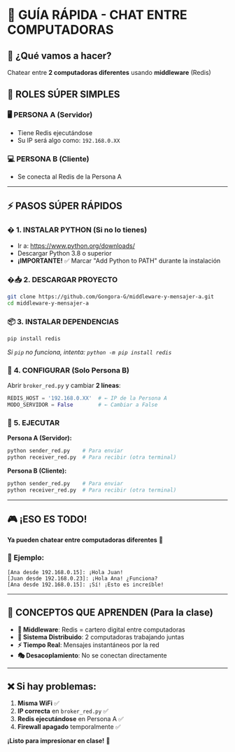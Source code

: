# 💬 GUÍA RÁPIDA - CHAT ENTRE COMPUTADORAS

## 🎯 ¿Qué vamos a hacer?
Chatear entre **2 computadoras diferentes** usando **middleware** (Redis)

## 👥 ROLES SÚPER SIMPLES

### 🖥️ **PERSONA A (Servidor)** 
- Tiene Redis ejecutándose
- Su IP será algo como: `192.168.0.XX`

### 💻 **PERSONA B (Cliente)**
- Se conecta al Redis de la Persona A

---

## ⚡ PASOS SÚPER RÁPIDOS

### � **1. INSTALAR PYTHON (Si no lo tienes)**
- Ir a: https://www.python.org/downloads/
- Descargar Python 3.8 o superior
- **¡IMPORTANTE!** ✅ Marcar "Add Python to PATH" durante la instalación

### �📥 **2. DESCARGAR PROYECTO**
```bash
git clone https://github.com/Gongora-G/middleware-y-mensajer-a.git
cd middleware-y-mensajer-a
```

### 📦 **3. INSTALAR DEPENDENCIAS**
```bash
pip install redis
```
*Si `pip` no funciona, intenta: `python -m pip install redis`*

### 🔧 **4. CONFIGURAR (Solo Persona B)**
Abrir `broker_red.py` y cambiar **2 líneas**:
```python
REDIS_HOST = '192.168.0.XX'  # ← IP de la Persona A
MODO_SERVIDOR = False        # ← Cambiar a False
```

### 🚀 **5. EJECUTAR**

**Persona A (Servidor):**
```bash
python sender_red.py    # Para enviar
python receiver_red.py  # Para recibir (otra terminal)
```

**Persona B (Cliente):**
```bash
python sender_red.py    # Para enviar  
python receiver_red.py  # Para recibir (otra terminal)
```

---

## 🎮 ¡ESO ES TODO!

**Ya pueden chatear entre computadoras diferentes** 🎉

### 💬 Ejemplo:
```
[Ana desde 192.168.0.15]: ¡Hola Juan!
[Juan desde 192.168.0.23]: ¡Hola Ana! ¿Funciona?
[Ana desde 192.168.0.15]: ¡Sí! ¡Esto es increíble!
```

---

## 🧠 CONCEPTOS QUE APRENDEN (Para la clase)

- **🔄 Middleware**: Redis = cartero digital entre computadoras
- **📡 Sistema Distribuido**: 2 computadoras trabajando juntas  
- **⚡ Tiempo Real**: Mensajes instantáneos por la red
- **🎭 Desacoplamiento**: No se conectan directamente

---

## ❌ Si hay problemas:

1. **Misma WiFi** ✅
2. **IP correcta** en `broker_red.py` ✅  
3. **Redis ejecutándose** en Persona A ✅
4. **Firewall apagado** temporalmente ✅

**¡Listo para impresionar en clase!** 🎊
